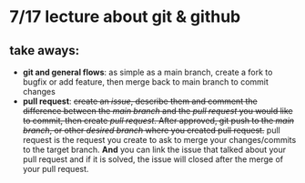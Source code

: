 # 7/17 lecture about git & github
## take aways:
* **git and general flows**: as simple as a main branch, create a fork to bugfix or add feature, then merge back to main branch to commit changes
* **pull request**: ~~create an *issue*, describe them and comment the difference between the *main branch* and the *pull request* you would like to commit, then create *pull request*. After approved, git push to the *main branch*, or other *desired branch* where you created pull request.~~
pull request is the request you create to ask to merge your changes/commits to the target branch. **And** you can link the issue that talked about your pull request and if it is solved, the issue will closed after the merge of your pull request.
